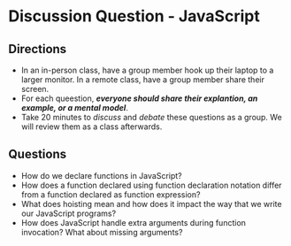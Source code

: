 # Discussion Question - JavaScript

## Directions
- In an in-person class, have a group member hook up their laptop to a larger monitor. In a remote class, have a group member share their screen.
- For each queestion, **_everyone should share their explantion, an example, or a mental model_**. 
- Take 20 minutes to _discuss_ and _debate_ these questions as a group. We will review them as a class afterwards. 

## Questions
* How do we declare functions in JavaScript?
* How does a function declared using function declaration notation differ from a function declared as function expression?
* What does hoisting mean and how does it impact the way that we write our JavaScript programs?
* How does JavaScript handle extra arguments during function invocation? What about missing arguments?
